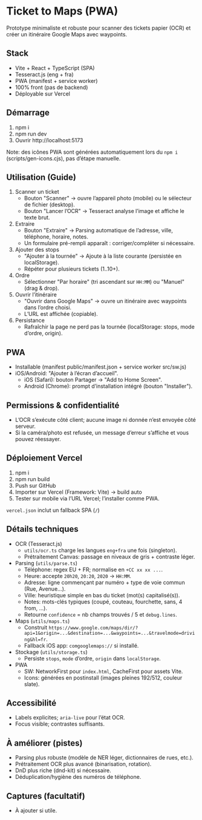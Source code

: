 # Ticket to Maps (PWA)

Prototype minimaliste et robuste pour scanner des tickets papier (OCR) et créer un itinéraire Google Maps avec waypoints.

## Stack
- Vite + React + TypeScript (SPA)
- Tesseract.js (eng + fra)
- PWA (manifest + service worker)
- 100% front (pas de backend)
- Déployable sur Vercel

## Démarrage

1. npm i
2. npm run dev
3. Ouvrir http://localhost:5173

Note: des icônes PWA sont générées automatiquement lors du `npm i` (scripts/gen-icons.cjs), pas d’étape manuelle.

## Utilisation (Guide)

1. Scanner un ticket
   - Bouton "Scanner" → ouvre l’appareil photo (mobile) ou le sélecteur de fichier (desktop).
   - Bouton "Lancer l’OCR" → Tesseract analyse l’image et affiche le texte brut.
2. Extraire
   - Bouton "Extraire" → Parsing automatique de l’adresse, ville, téléphone, horaire, notes.
   - Un formulaire pré-rempli apparaît : corriger/compléter si nécessaire.
3. Ajouter des stops
   - "Ajouter à la tournée" → Ajoute à la liste courante (persistée en localStorage).
   - Répéter pour plusieurs tickets (1..10+).
4. Ordre
   - Sélectionner "Par horaire" (tri ascendant sur `HH:MM`) ou "Manuel" (drag & drop).
5. Ouvrir l’itinéraire
   - "Ouvrir dans Google Maps" → ouvre un itinéraire avec waypoints dans l’ordre choisi.
   - L’URL est affichée (copiable).
6. Persistance
   - Rafraîchir la page ne perd pas la tournée (localStorage: stops, mode d’ordre, origin).

## PWA

- Installable (manifest public/manifest.json + service worker src/sw.js)
- iOS/Android: "Ajouter à l’écran d’accueil".
  - iOS (Safari): bouton Partager → "Add to Home Screen".
  - Android (Chrome): prompt d’installation intégré (bouton "Installer").

## Permissions & confidentialité

- L’OCR s’exécute côté client; aucune image ni donnée n’est envoyée côté serveur.
- Si la caméra/photo est refusée, un message d’erreur s’affiche et vous pouvez réessayer.

## Déploiement Vercel

1. npm i
2. npm run build
3. Push sur GitHub
4. Importer sur Vercel (Framework: Vite) → build auto
5. Tester sur mobile via l’URL Vercel; l’installer comme PWA.

`vercel.json` inclut un fallback SPA (`/`)

## Détails techniques

- OCR (Tesseract.js)
  - `utils/ocr.ts` charge les langues `eng+fra` une fois (singleton).
  - Prétraitement Canvas: passage en niveaux de gris + contraste léger.
- Parsing (`utils/parse.ts`)
  - Téléphone: regex EU + FR; normalise en `+CC xx xx ...`.
  - Heure: accepte `20h20`, `20:20`, `2020` → `HH:MM`.
  - Adresse: ligne commençant par numéro + type de voie commun (Rue, Avenue…).
  - Ville: heuristique simple en bas du ticket (mot(s) capitalisé(s)).
  - Notes: mots-clés typiques (coupé, couteau, fourchette, sans, 4 from, …).
  - Retourne `confidence` = nb champs trouvés / 5 et `debug.lines`.
- Maps (`utils/maps.ts`)
  - Construit `https://www.google.com/maps/dir/?api=1&origin=...&destination=...&waypoints=...&travelmode=driving&hl=fr`.
  - Fallback iOS app: `comgooglemaps://` si installé.
- Stockage (`utils/storage.ts`)
  - Persiste `stops`, `mode` d’ordre, `origin` dans `localStorage`.
- PWA
  - SW: NetworkFirst pour `index.html`, CacheFirst pour assets Vite.
  - Icons: générées en postinstall (images pleines 192/512, couleur slate).

## Accessibilité

- Labels explicites; `aria-live` pour l’état OCR.
- Focus visible; contrastes suffisants.

## À améliorer (pistes)

- Parsing plus robuste (modèle de NER léger, dictionnaires de rues, etc.).
- Prétraitement OCR plus avancé (binarisation, rotation).
- DnD plus riche (dnd-kit) si nécessaire.
- Déduplication/hygiène des numéros de téléphone.

## Captures (facultatif)

- À ajouter si utile.

